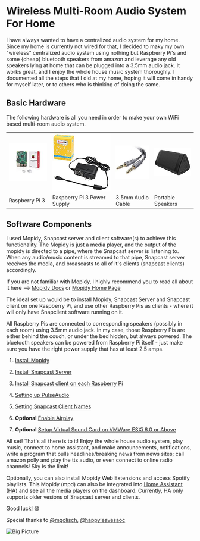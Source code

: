 # Wireless Multi-Room Audio System For Home

I have always wanted to have a centralized audio system for my home. Since my home is currently not wired for that, I decided to maky my own "wireless" centralized audio system using nothing but Raspberry Pi's and some {cheap} bluetooth speakers from amazon and leverage any old speakers lying at home that can be plugged into a 3.5mm audio jack. It works great, and I enjoy the whole house music system thoroughly. I documented all the steps that I did at my home, hoping it will come in handy for myself later, or to others who is thinking of doing the same.

## Basic Hardware
The following hardware is all you need in order to make your own WiFi based multi-room audio system.

<table>
  <tr>
    <td>
<a href="http://amzn.to/2p9RVhQ"><img src="https://raw.githubusercontent.com/skalavala/skalavala.github.io/master/images/raspberry-pi3.jpg" alt="Raspberry Pi 3" /></a>
    </td>
    <td>
<a href="http://amzn.to/2p9RVhQ"><img src="https://raw.githubusercontent.com/skalavala/skalavala.github.io/master/images/rpi-power.jpg" alt="Raspberry Pi 3 power Supply" /></a>
    </td>    
    <td>
<a href="https://amzn.to/2Vj7iAW"><img src="https://raw.githubusercontent.com/skalavala/skalavala.github.io/master/images/audio-cable.jpg" alt="3.5mm Audio Cable" /></a>
    </td>
    <td>
<a href="http://amzn.to/2pU2V1Y"><img src="https://raw.githubusercontent.com/skalavala/skalavala.github.io/master/images/bluetooth-speaker.jpg" alt="Bluetooth Speakers" /></a>
    </td>
  </tr>
  <tr>
    <td>Raspberry Pi 3</td>
    <td>Raspberry Pi 3 Power Supply</td>
    <td>3.5mm Audio Cable</td>
    <td>Portable Speakers</td>
  </tr>
</table>

## Software Components 
I used Mopidy, Snapcast server and client software(s) to achieve this functionality. The Mopidy is just a media player, and the output of the mopidy is directed to a pipe, where the Snapcast server is listening to. When any audio/music content is streamed to that pipe, Snapcast server receives the media, and broascasts to all of it's clients (snapcast clients) accordingly.

If you are not familiar with Mopidy, I highly recommend you to read all about it here --> [Mopidy Docs](https://docs.mopidy.com/en/latest/) or [Mopidy Home Page](https://www.mopidy.com/)

The ideal set up would be to install Mopidy, Snapcast Server and Snapcast client on one Raspberry Pi, and use other Raspberry Pis as clients - where it will only have Snapclient software running on it.

All Raspberry Pis are connected to corresponding speakers (possibly in each room) using 3.5mm audio jack. In my case, those Raspberry Pis are either behind the couch, or under the bed hidden, but always powered. The bluetooth speakers can be powered from Raspberry Pi itself - just make sure you have the right power supply that has at least 2.5 amps.

1. [Install Mopidy](https://github.com/skalavala/Multi-Room-Audio-Centralized-Audio-for-Home/blob/master/Install%20Mopidy.md)

2. [Install Snapcast Server](https://github.com/skalavala/Multi-Room-Audio-Centralized-Audio-for-Home/blob/master/Install%20Snapcast%20Server.md)

3. [Install Snapcast client on each Raspberry Pi](https://github.com/skalavala/Multi-Room-Audio-Centralized-Audio-for-Home/blob/master/Install%20Snapcast%20Client.md)

4. [Setting up PulseAudio](https://github.com/skalavala/Multi-Room-Audio-Centralized-Audio-for-Home/blob/master/Setup%20Pulseaudio.md)

5. [Setting Snapcast Client Names](https://github.com/skalavala/Multi-Room-Audio-Centralized-Audio-for-Home/blob/master/Naming%20Clients.md)  

6. **Optional** [Enable Airplay](https://github.com/skalavala/Multi-Room-Audio-Centralized-Audio-for-Home/blob/master/airplay.md)

7. **Optional** [Setup Virtual Sound Card on VMWare ESXi 6.0 or Above](https://github.com/skalavala/Multi-Room-Audio-Centralized-Audio-for-Home/blob/master/vmware.md)

All set! That's all there is to it! Enjoy the whole house audio system, play music, connect to home assistant, and make announcements, notifications, write a program that pulls headlines/breaking news from news sites; call amazon polly and play the tts audio, or even connect to online radio channels! Sky is the limit! 

Optionally, you can also install Mopidy Web Extensions and access Spotify playlists. This Mopidy (mpd) can also be integrated into [Home Assistant (HA)](http://www.home-assistant.io) and see all the media players on the dashboard. Currently, HA only supports older vesions of Snapcast server and clients. 

Good luck!
:smile:

Special thanks to [@mgolisch](https://github.com/mgolisch), [@happyleavesaoc](https://github.com/happyleavesaoc)


![Big Picture](https://raw.githubusercontent.com/skalavala/smarthome/master/images/MultiroomAudioSystem-Kalavala.jpg)


